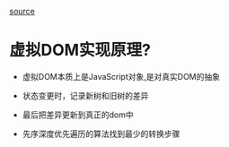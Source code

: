 [source](https://juejin.cn/post/6844903922453200904#heading-2)

# 虚拟DOM实现原理?

- 虚拟DOM本质上是JavaScript对象,是对真实DOM的抽象
- 状态变更时，记录新树和旧树的差异
- 最后把差异更新到真正的dom中


- 先序深度优先遍历的算法找到最少的转换步骤


